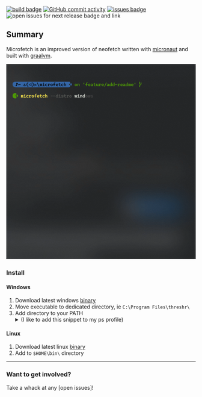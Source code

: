 [![build badge]][build link]
[![GitHub commit activity]][commit frequency] [![issues badge]][open issues link] ![open issues for next release badge and link]


## Summary

Microfetch is an improved version of neofetch written with [micronaut] and built with [graalvm].

![WindowsTerminal_CdOxKQxCBf.gif](src/docs/WindowsTerminal_CdOxKQxCBf.gif)


### Install

#### Windows


<ol>
    <li>Download latest windows <a href="https://github.com/Jonathan-Zollinger/Microfetch/releases/latest">binary</a></li>
    <li>Move executable to dedicated directory, ie <code>C:\Program Files\threshr\</code></li>
    <li>Add directory to your PATH <details><summary>(I like to add this snippet to my ps profile)</summary>

Assuming you've added the microfetch binary to `C:\Program Files\microfetch\`,

```PowerShell
"C:\Program Files\microfetch\" |
if ( ! ($env:Path -like "*$_*" ) ) {
    $env:Path = "$( $env:Path ); $_"
}
```

</details></li></ol>

#### Linux
<ol>
        <li>Download latest linux <a href="https://github.com/Jonathan-Zollinger/Microfetch/releases/latest">binary</a></li>
        <li>Add to <code>$HOME\bin\</code> directory</li>
</ol>

___

### Want to get involved?

Take a whack at any [open issues]!


[build badge]:https://img.shields.io/github/actions/workflow/status/Jonathan-Zollinger/Microfetch/test-changes.yml?style=for-the-badge&logo=github&label=Gradle%20Build&link=https%3A%2F%2Fgithub.com%2FJonathan-Zollinger%2FMicrofetch%2Factions%20build-status%20
[build link]:https://github.com/Jonathan-Zollinger/Microfetch/actions/workflows/test-changes.yml
[issues badge]:https://img.shields.io/github/issues/jonathan-zollinger/microfetch?style=for-the-badge
[open issues link]:https://github.com/Jonathan-Zollinger/Microfetch/issues
[open issues for next release badge and link]:https://img.shields.io/github/milestones/issues-open/jonathan-zollinger/microfetch/1?style=for-the-badge&label=remaining%20issues%20for%20release%20v0.0.1&link=https%3A%2F%2Fgithub.com%2FJonathan-Zollinger%2Fmicrofetch%2Fmilestones
[download link]:https://github.com/Jonathan-Zollinger/Microfetch/archive/refs/heads/main.zip
[license]:https://img.shields.io/github/license/Jonathan-Zollinger/Microfetch?style=for-the-badge"GPL-3-License"
[//]: # ([license file]:LICENSE)
[GitHub commit activity]:https://img.shields.io/github/commit-activity/w/jonathan-zollinger/microfetch?style=for-the-badge
[commit frequency]:https://github.com/Jonathan-Zollinger/Microfetch/graphs/code-frequency
[micronaut]:https://micronaut.io/
[graalvm]:https://micronaut.io/2019/04/26/micronaut-and-graalvm-the-ultimate-recipe-for-fast-lightweight-powerful-apps/
